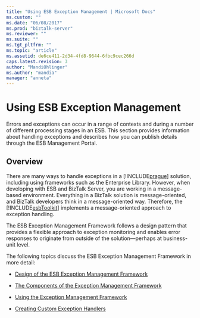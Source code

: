```yaml
---
title: "Using ESB Exception Management | Microsoft Docs"
ms.custom: ""
ms.date: "06/08/2017"
ms.prod: "biztalk-server"
ms.reviewer: ""
ms.suite: ""
ms.tgt_pltfrm: ""
ms.topic: "article"
ms.assetid: de6ce411-2d34-4fd8-9644-6fbc9cec266d
caps.latest.revision: 3
author: "MandiOhlinger"
ms.author: "mandia"
manager: "anneta"
---
```

# Using ESB Exception Management
Errors and exceptions can occur in a range of contexts and during a number of different processing stages in an ESB. This section provides information about handling exceptions and describes how you can publish details through the ESB Management Portal.  
  
## Overview  
 There are many ways to handle exceptions in a [!INCLUDE[prague](../includes/prague-md.md)] solution, including using frameworks such as the Enterprise Library. However, when developing with ESB and BizTalk Server, you are working in a message-based environment. Everything in a BizTalk solution is message-oriented, and BizTalk developers think in a message-oriented way. Therefore, the [!INCLUDE[esbToolkit](../includes/esbtoolkit-md.md)] implements a message-oriented approach to exception handling.  
  
 The ESB Exception Management Framework follows a design pattern that provides a flexible approach to exception monitoring and enables error responses to originate from outside of the solution—perhaps at business-unit level.  
  
 The following topics discuss the ESB Exception Management Framework in more detail:  
  
-   [Design of the ESB Exception Management Framework](../esb-toolkit/design-of-the-esb-exception-management-framework.md)  
  
-   [The Components of the Exception Management Framework](../esb-toolkit/the-components-of-the-exception-management-framework.md)  
  
-   [Using the Exception Management Framework](../esb-toolkit/using-the-exception-management-framework.md)  
  
-   [Creating Custom Exception Handlers](../esb-toolkit/creating-custom-exception-handlers.md)